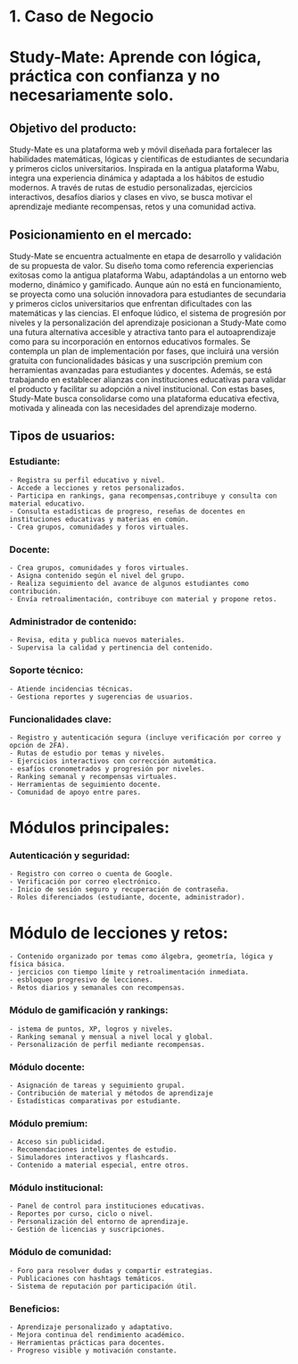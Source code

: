 # 1. Caso de Negocio

# Study-Mate: Aprende con lógica, práctica con confianza y no necesariamente solo.

## Objetivo del producto: 

Study-Mate es una plataforma web y móvil diseñada para fortalecer las habilidades matemáticas, lógicas y científicas de estudiantes de secundaria y primeros ciclos universitarios. Inspirada en la antigua plataforma Wabu, integra una experiencia dinámica y adaptada a los hábitos de estudio modernos. A través de rutas de estudio personalizadas, ejercicios interactivos, desafíos diarios y clases en vivo, se busca motivar el aprendizaje mediante recompensas, retos y una comunidad activa.

## Posicionamiento en el mercado: 

Study-Mate se encuentra actualmente en etapa de desarrollo y validación de su propuesta de valor. Su diseño toma como referencia experiencias exitosas como la antigua plataforma Wabu, adaptándolas a un entorno web moderno, dinámico y gamificado. Aunque aún no está en funcionamiento, se proyecta como una solución innovadora para estudiantes de secundaria y primeros ciclos universitarios que enfrentan dificultades con las matemáticas y las ciencias.
El enfoque lúdico, el sistema de progresión por niveles y la personalización del aprendizaje posicionan a Study-Mate como una futura alternativa accesible y atractiva tanto para el autoaprendizaje como para su incorporación en entornos educativos formales. Se contempla un plan de implementación por fases, que incluirá una versión gratuita con funcionalidades básicas y una suscripción premium con herramientas avanzadas para estudiantes y docentes.
Además, se está trabajando en establecer alianzas con instituciones educativas para validar el producto y facilitar su adopción a nivel institucional. Con estas bases, Study-Mate busca consolidarse como una plataforma educativa efectiva, motivada y alineada con las necesidades del aprendizaje moderno.

## Tipos de usuarios:

### Estudiante:
    - Registra su perfil educativo y nivel.
    - Accede a lecciones y retos personalizados.
    - Participa en rankings, gana recompensas,contribuye y consulta con material educativo.
    - Consulta estadísticas de progreso, reseñas de docentes en instituciones educativas y materias en común.
    - Crea grupos, comunidades y foros virtuales.

### Docente:
    - Crea grupos, comunidades y foros virtuales.
    - Asigna contenido según el nivel del grupo.
    - Realiza seguimiento del avance de algunos estudiantes como contribución.
    - Envía retroalimentación, contribuye con material y propone retos.

### Administrador de contenido:
    - Revisa, edita y publica nuevos materiales.
    - Supervisa la calidad y pertinencia del contenido.

### Soporte técnico:
    - Atiende incidencias técnicas.
    - Gestiona reportes y sugerencias de usuarios.

### Funcionalidades clave:
    - Registro y autenticación segura (incluye verificación por correo y opción de 2FA).
    - Rutas de estudio por temas y niveles.
    - Ejercicios interactivos con corrección automática.
    - esafíos cronometrados y progresión por niveles.
    - Ranking semanal y recompensas virtuales.
    - Herramientas de seguimiento docente.
    - Comunidad de apoyo entre pares.

# Módulos principales:

### Autenticación y seguridad:
    - Registro con correo o cuenta de Google.
    - Verificación por correo electrónico.
    - Inicio de sesión seguro y recuperación de contraseña.
    - Roles diferenciados (estudiante, docente, administrador).

# Módulo de lecciones y retos:
    - Contenido organizado por temas como álgebra, geometría, lógica y física básica.
    - jercicios con tiempo límite y retroalimentación inmediata.
    - esbloqueo progresivo de lecciones.
    - Retos diarios y semanales con recompensas.

### Módulo de gamificación y rankings:
    - istema de puntos, XP, logros y niveles.
    - Ranking semanal y mensual a nivel local y global.
    - Personalización de perfil mediante recompensas.

### Módulo docente:
    - Asignación de tareas y seguimiento grupal.
    - Contribución de material y métodos de aprendizaje
    - Estadísticas comparativas por estudiante.

### Módulo premium:
    - Acceso sin publicidad.
    - Recomendaciones inteligentes de estudio.
    - Simuladores interactivos y flashcards.
    - Contenido a material especial, entre otros.

### Módulo institucional:
    - Panel de control para instituciones educativas.
    - Reportes por curso, ciclo o nivel.
    - Personalización del entorno de aprendizaje.
    - Gestión de licencias y suscripciones.

### Módulo de comunidad:
    - Foro para resolver dudas y compartir estrategias.
    - Publicaciones con hashtags temáticos.
    - Sistema de reputación por participación útil.

### Beneficios:
    - Aprendizaje personalizado y adaptativo.
    - Mejora continua del rendimiento académico.
    - Herramientas prácticas para docentes.
    - Progreso visible y motivación constante.



